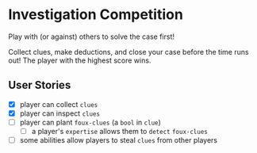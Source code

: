 # Investigation Competition

Play with (or against) others to solve the case first!

Collect clues, make deductions, and close your case before the time runs out! The player with the highest score wins.

## User Stories

- [x] player can collect `clues`
- [x] player can inspect `clues`
- [ ] player can plant `foux-clues` (a `bool` in `clue`) 
  - [ ] a player's `expertise` allows them to `detect` `foux-clues`
- [ ] some abilities allow players to steal `clues` from other players